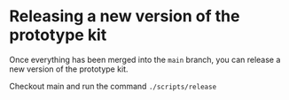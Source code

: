 # Releasing a new version of the prototype kit

Once everything has been merged into the `main` branch, you can release a new version of the prototype kit.

Checkout main and run the command `./scripts/release`
